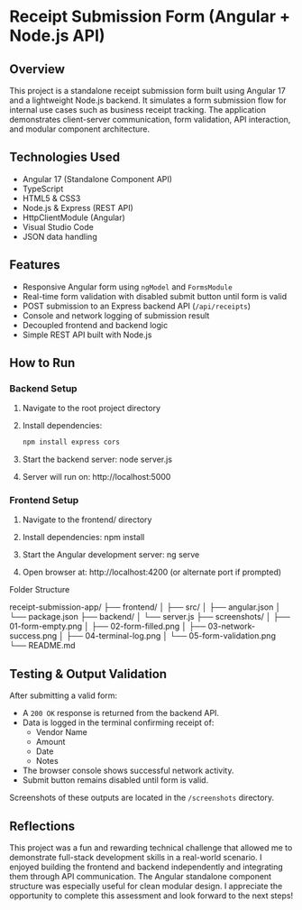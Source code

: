 # Receipt Submission Form (Angular + Node.js API)

## Overview
This project is a standalone receipt submission form built using Angular 17 and a lightweight Node.js backend. It simulates a form submission flow for internal use cases such as business receipt tracking. The application demonstrates client-server communication, form validation, API interaction, and modular component architecture.

## Technologies Used
- Angular 17 (Standalone Component API)
- TypeScript
- HTML5 & CSS3
- Node.js & Express (REST API)
- HttpClientModule (Angular)
- Visual Studio Code
- JSON data handling

## Features
- Responsive Angular form using `ngModel` and `FormsModule`
- Real-time form validation with disabled submit button until form is valid
- POST submission to an Express backend API (`/api/receipts`)
- Console and network logging of submission result
- Decoupled frontend and backend logic
- Simple REST API built with Node.js

## How to Run

### Backend Setup
1. Navigate to the root project directory
2. Install dependencies:
   ```bash
   npm install express cors
   
3. Start the backend server:
   node server.js

4. Server will run on: http://localhost:5000

### Frontend Setup
1. Navigate to the frontend/ directory

2. Install dependencies:
   npm install

3. Start the Angular development server:
   ng serve

4. Open browser at: http://localhost:4200 (or alternate port if prompted)

Folder Structure

receipt-submission-app/
├── frontend/
│   ├── src/
│   ├── angular.json
│   └── package.json
├── backend/
│   └── server.js
├── screenshots/
│   ├── 01-form-empty.png
│   ├── 02-form-filled.png
│   ├── 03-network-success.png
│   ├── 04-terminal-log.png
│   └── 05-form-validation.png
└── README.md

## Testing & Output Validation

After submitting a valid form:
- A `200 OK` response is returned from the backend API.
- Data is logged in the terminal confirming receipt of:
  - Vendor Name
  - Amount
  - Date
  - Notes
- The browser console shows successful network activity.
- Submit button remains disabled until form is valid.

Screenshots of these outputs are located in the `/screenshots` directory.

## Reflections

This project was a fun and rewarding technical challenge that allowed me to demonstrate full-stack development skills in a real-world scenario. I enjoyed building the frontend and backend independently and integrating them through API communication. The Angular standalone component structure was especially useful for clean modular design. I appreciate the opportunity to complete this assessment and look forward to the next steps!


